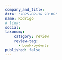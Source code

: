 ```yaml
---
company_and_title: 
date: "2025-02-26 20:08"
name: Rodrigo
# link:
social: 
taxonomy:
    category: review
    review-tag:
      - book-pydonts
published: false
---
```


          
